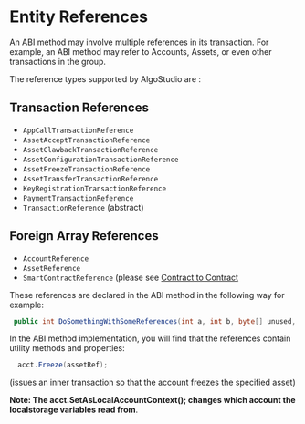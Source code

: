 # Entity References

An ABI method may involve multiple references in its transaction. For example, an ABI method may refer to Accounts, Assets, or even other transactions in the group.

The reference types supported by AlgoStudio are :

## Transaction References

- ```AppCallTransactionReference```
- ```AssetAcceptTransactionReference```
- ```AssetClawbackTransactionReference```
- ```AssetConfigurationTransactionReference```
- ```AssetFreezeTransactionReference```
- ```AssetTransferTransactionReference```
- ```KeyRegistrationTransactionReference```
- ```PaymentTransactionReference```
- ```TransactionReference``` (abstract)

## Foreign Array References

- ```AccountReference```
- ```AssetReference```
- ```SmartContractReference``` (please see [Contract to Contract](./ContractToContract.md)

These references are declared in the ABI method in the following way for example:

```csharp
 public int DoSomethingWithSomeReferences(int a, int b, byte[] unused, AccountReference acct, AssetReference asset,  SugarSupplierContract cref,  AppCallTransactionReference current)
```

In the ABI method implementation, you will find that the references contain utility methods and properties:

```csharp
  acct.Freeze(assetRef);
```
(issues an inner transaction so that the account freezes the specified asset)

**Note: The acct.SetAsLocalAccountContext(); changes which account the localstorage variables read from**.
